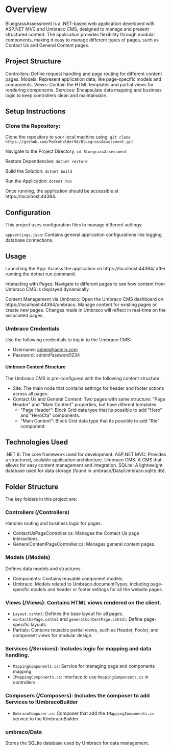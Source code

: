 # Overview

BluegrassAssessment is a .NET-based web application developed with ASP.NET MVC and Umbraco CMS, designed to manage and present structured content.
The application provides flexibility through modular components, making it easy to manage different types of pages, such as Contact Us and General Content pages.

## Project Structure

Controllers: Define request handling and page routing for different content pages.
Models: Represent application data, like page-specific models and components.
Views: Contain the HTML templates and partial views for rendering components.
Services: Encapsulate data mapping and business logic to keep controllers clean and maintainable.


## Setup Instructions

### Clone the Repository:

Clone the repository to your local machine using:
`git clone https://github.com/Pedrohelder98/BluegrassAssessment.git`

Navigate to the Project Directory:
`cd BluegrassAssessment`

Restore Dependencies:
`dotnet restore`

Build the Solution:
`dotnet build`

Run the Application:
`dotnet run`

Once running, the application should be accessible at https://localhost:44394.


## Configuration
This project uses configuration files to manage different settings:

`appsettings.json`: Contains general application configurations like logging, database connections.

## Usage

Launching the App: Access the application on https://localhost:44394/ after running the dotnet run command.

Interacting with Pages: Navigate to different pages to see how content from Umbraco CMS is displayed dynamically.

Content Management via Umbraco:
Open the Umbraco CMS dashboard on https://localhost:44394/umbraco.
Manage content for existing pages or create new pages.
Changes made in Umbraco will reflect in real-time on the associated pages.

### Umbraco Credentials
Use the following credentials to log in to the Umbraco CMS:
 - Username: admin@admin.com
 - Password: adminPassword1234

#### Umbraco Content Structure
The Umbraco CMS is pre-configured with the following content structure:

 - Site: The main node that contains settings for header and footer sctions across all pages.
 - Contact Us and General Content: Two pages with same structure: "Page Header" and "Main Content" properties, but have diferent templates.
	- "Page Header": Block Grid data type that its possible to add "Hero" and "HeroCta" components.
	- "Main Content": Block Grid data type that its possible to add "Rte" component.

## Technologies Used
.NET 8: The core framework used for development.
ASP.NET MVC: Provides a structured, scalable application architecture.
Umbraco CMS: A CMS that allows for easy content management and integration.
SQLite: A lightweight database used for data storage (found in umbraco/Data/Umbraco.sqlite.db).

## Folder Structure

The key folders in this project are:

### Controllers (/Controllers) 
Handles routing and business logic for pages.

 - ContactUsPageController.cs: Manages the Contact Us page interactions.
 - GeneralContentPageController.cs: Manages general content pages.

### Models (/Models) 
Defines data models and structures.

 - Components: Contains reusable component models.
 - Umbraco: Models related to Umbraco documentTypes, including page-specific models and header or footer settings for all the website pages.

### Views (/Views): Contains HTML views rendered on the client.

 - `Layout.cshtml`: Defines the base layout for all pages.
 - `contactUsPage.cshtml` and `generalContentPage.cshtml`: Define page-specific layouts.
 - Partials: Contains reusable partial views, such as Header, Footer, and component views for modular design.

### Services (/Services): Includes logic for mapping and data handling.

 - `MappingComponents.cs`: Service for managing page and components mapping.
 - `IMappingComponents.cs`: Interface to use `MappingComponents.cs` in controllers.

### Composers (/Composers): Includes the composer to add Services to IUmbracoBuilder

 - `UmbracoComposer.cs`: Composer that add the `IMappingComponents.cs` service to the IUmbracoBuilder.

### umbraco/Data 
Stores the SQLite database used by Umbraco for data management.
